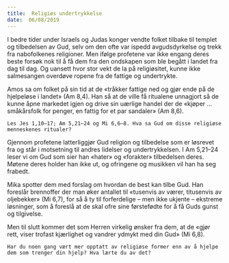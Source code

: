 ```yaml
---
title:  Religiøs undertrykkelse
date:  06/08/2019
---
```


I bedre tider under Israels og Judas konger vendte folket tilbake til templet og tilbedelsen av Gud, selv om den ofte var ispedd avgudsdyrkelse og trekk fra nabofolkenes religioner. Men ifølge profetene var ikke engang deres beste forsøk nok til å få dem fra den ondskapen som ble begått i landet fra dag til dag. Og uansett hvor stor vekt de la på religiøsitet, kunne ikke salmesangen overdøve ropene fra de fattige og undertrykte.

Amos sa om folket på sin tid at de «tråkker fattige ned og gjør ende på de hjelpeløse i landet» (Am 8,4). Han så at de ville få ritualene unnagjort så de kunne åpne markedet igjen og drive sin uærlige handel der de «kjøper ... småkårsfolk for penger, en fattig for et par sandaler» (Am 8,6).

`Les Jes 1,10–17; Am 5,21–24 og Mi 6,6–8. Hva sa Gud om disse religiøse menneskenes ritualer?`

Gjennom profetene latterliggjør Gud religion og tilbedelse som er løsrevet fra og står i motsetning til andres lidelser og undertrykkelsen. I Am 5,21–24 leser vi om Gud som sier han «hater» og «forakter» tilbedelsen deres. Møtene deres holder han ikke ut, og ofringene og musikken vil han ha seg frabedt.

Mika spotter dem med forslag om hvordan de best kan tilbe Gud. Han foreslår brennoffer der man øker antallet til «tusenvis av værer, titusenvis av oljebekker» (Mi 6,7), for så å ty til forferdelige – men ikke ukjente – ekstreme løsninger, som å foreslå at de skal ofre sine førstefødte for å få Guds gunst og tilgivelse.

Men til slutt kommer det som Herren virkelig ønsker fra dem, at de «gjør rett, viser trofast kjærlighet og vandrer ydmykt med din Gud» (Mi 6,8).

`Har du noen gang vært mer opptatt av religiøse former enn av å hjelpe dem som trenger din hjelp? Hva lærte du av det?`